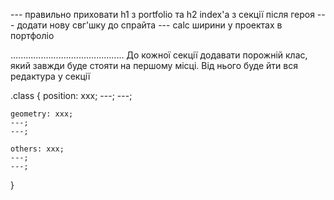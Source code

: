 --- правильно приховати h1 з portfolio та h2 index'а з секції після героя
--- додати нову свг'шку до спрайта
--- calc ширини у проектах в портфоліо

.............................................
До кожної секції додавати порожній клас, який завжди буде стояти на першому місці. Від нього буде йти вся редактура у секції

.class {
    position: xxx;
    ---;
    ---;

    geometry: xxx;
    ---;
    ---;

    others: xxx;
    ---;
    ---;
}
